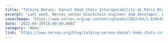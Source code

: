 ```yaml
---
title: 'Talking Nervos: Daniel Kmak Chats Interoperability at Paris Blockchain Week'
excerpt: 'Last week, Nervos senior blockchain engineer and developer, Daniel Kmak, appeared on a panel discussion about interoperability at the Paris Blockchain Week. Interoperability has always been a key aspe'
coverImage: 'https://www.nervos.org/wp-content/uploads/2022/04/1-810x456.png'
date: '2022-04-19T16:00:00.000Z'
category: 'News'
link: 'https://www.nervos.org/blog/talking-nervos-daniel-kmak-chats-interoperability-at-paris-blockchain-week'
---
```


